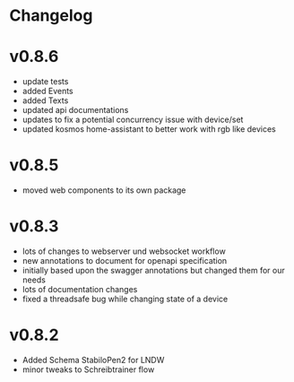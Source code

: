 # Changelog
# v0.8.6
* update tests
* added Events
* added Texts
* updated api documentations
* updates to fix a potential concurrency issue with device/set
* updated kosmos home-assistant to better work with rgb like devices

# v0.8.5 
* moved web components to its own package

# v0.8.3
* lots of changes to webserver und websocket workflow
* new annotations to document for openapi specification
* initially based upon the swagger annotations but changed them for our needs
* lots of documentation changes
* fixed a threadsafe bug while changing state of a device

# v0.8.2
* Added Schema StabiloPen2 for LNDW
* minor tweaks to Schreibtrainer flow